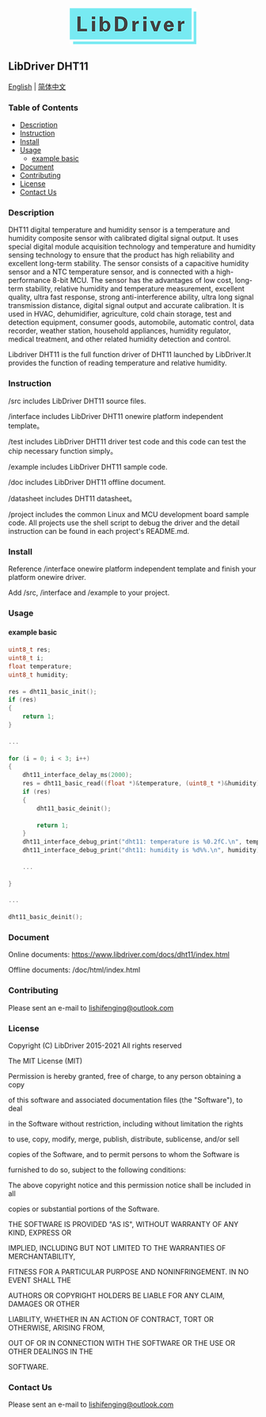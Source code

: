 <div align=center>
<img src="/doc/image/logo.png"/>
</div>

## LibDriver DHT11

[English](/README.md) | [ 简体中文](/README_CN.md)

### Table of Contents

  - [Description](#Description)
  - [Instruction](#Instruction)
  - [Install](#Install)
  - [Usage](#Usage)
    - [example basic](#example-basic)
  - [Document](#Document)
  - [Contributing](#Contributing)
  - [License](#License)
  - [Contact Us](#Contact-Us)


### Description

DHT11 digital temperature and humidity sensor is a temperature and humidity composite sensor with calibrated digital signal output. It uses special digital module acquisition technology and temperature and humidity sensing technology to ensure that the product has high reliability and excellent long-term stability. The sensor consists of a capacitive humidity sensor and a NTC temperature sensor, and is connected with a high-performance 8-bit MCU. The sensor has the advantages of low cost, long-term stability, relative humidity and temperature measurement, excellent quality, ultra fast response, strong anti-interference ability, ultra long signal transmission distance, digital signal output and accurate calibration. It is used in HVAC, dehumidifier, agriculture, cold chain storage, test and detection equipment, consumer goods, automobile, automatic control, data recorder, weather station, household appliances, humidity regulator, medical treatment, and other related humidity detection and control.

Libdriver DHT11 is the full function driver of DHT11 launched by LibDriver.It provides the function of reading temperature and relative humidity.

### Instruction

/src includes LibDriver DHT11 source files.

/interface includes LibDriver DHT11 onewire platform independent template。

/test includes LibDriver DHT11 driver test code and this code can test the chip necessary function simply。

/example includes LibDriver DHT11 sample code.

/doc includes LibDriver DHT11 offline document.

/datasheet includes DHT11 datasheet。

/project includes the common Linux and MCU development board sample code. All projects use the shell script to debug the driver and the detail instruction can be found in each project's README.md.

### Install

Reference /interface onewire platform independent template and finish your platform onewire driver.

Add /src, /interface and /example to your project.

### Usage

#### example basic

```C
uint8_t res;
uint8_t i;
float temperature;
uint8_t humidity;

res = dht11_basic_init();
if (res)
{
    return 1;
}

...

for (i = 0; i < 3; i++)
{
    dht11_interface_delay_ms(2000);
    res = dht11_basic_read((float *)&temperature, (uint8_t *)&humidity);
    if (res)
    {
        dht11_basic_deinit();

        return 1;
    }
    dht11_interface_debug_print("dht11: temperature is %0.2fC.\n", temperature);
    dht11_interface_debug_print("dht11: humidity is %d%%.\n", humidity); 
    
    ...
        
}

...

dht11_basic_deinit();
```

### Document

Online documents: https://www.libdriver.com/docs/dht11/index.html

Offline documents: /doc/html/index.html

### Contributing

Please sent an e-mail to lishifenging@outlook.com

### License

Copyright (C) LibDriver 2015-2021 All rights reserved 



The MIT License (MIT) 



Permission is hereby granted, free of charge, to any person obtaining a copy

of this software and associated documentation files (the "Software"), to deal

in the Software without restriction, including without limitation the rights

to use, copy, modify, merge, publish, distribute, sublicense, and/or sell

copies of the Software, and to permit persons to whom the Software is

furnished to do so, subject to the following conditions: 



The above copyright notice and this permission notice shall be included in all

copies or substantial portions of the Software. 



THE SOFTWARE IS PROVIDED "AS IS", WITHOUT WARRANTY OF ANY KIND, EXPRESS OR

IMPLIED, INCLUDING BUT NOT LIMITED TO THE WARRANTIES OF MERCHANTABILITY,

FITNESS FOR A PARTICULAR PURPOSE AND NONINFRINGEMENT. IN NO EVENT SHALL THE

AUTHORS OR COPYRIGHT HOLDERS BE LIABLE FOR ANY CLAIM, DAMAGES OR OTHER

LIABILITY, WHETHER IN AN ACTION OF CONTRACT, TORT OR OTHERWISE, ARISING FROM,

OUT OF OR IN CONNECTION WITH THE SOFTWARE OR THE USE OR OTHER DEALINGS IN THE

SOFTWARE. 

### Contact Us

Please sent an e-mail to lishifenging@outlook.com
